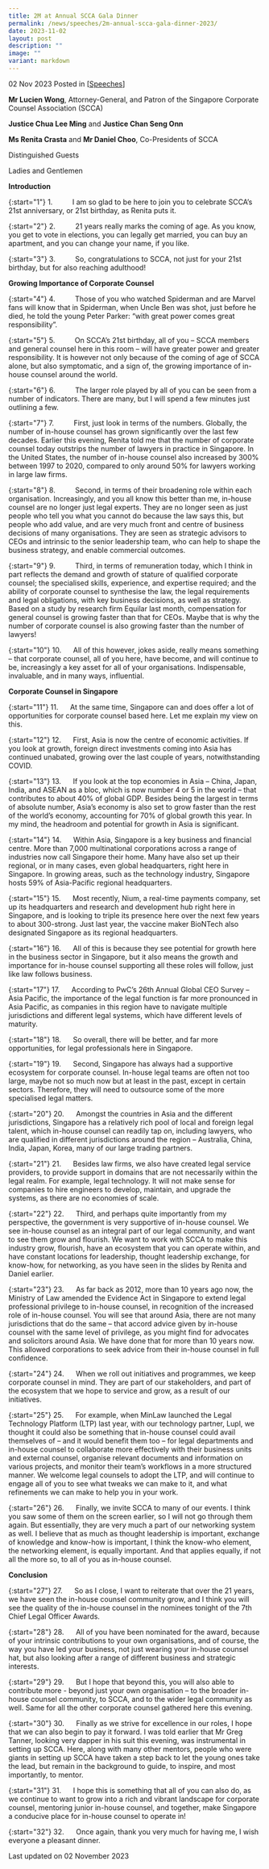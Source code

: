 ```yaml
---
title: 2M at Annual SCCA Gala Dinner
permalink: /news/speeches/2m-annual-scca-gala-dinner-2023/
date: 2023-11-02
layout: post
description: ""
image: ""
variant: markdown
---
```

02 Nov 2023 Posted in [[Speeches](/news/speeches)]


**Mr Lucien Wong**, Attorney-General, and Patron of the Singapore Corporate Counsel Association (SCCA)

**Justice Chua Lee Ming** and **Justice Chan Seng Onn**

**Ms Renita Crasta** and **Mr Daniel Choo**, Co-Presidents of SCCA

Distinguished Guests

Ladies and Gentlemen

**Introduction**

{:start="1"}
1.&nbsp;&nbsp;&nbsp;&nbsp;&nbsp;&nbsp;&nbsp;&nbsp;&nbsp; I am so glad to be here to join you to celebrate SCCA’s 21st anniversary, or 21st birthday, as Renita puts it.

{:start="2"}
2.&nbsp;&nbsp;&nbsp;&nbsp;&nbsp;&nbsp;&nbsp;&nbsp;&nbsp; 21 years really marks the coming of age. As you know, you get to vote in elections, you can legally get married, you can buy an apartment, and you can change your name, if you like.

{:start="3"}
3.&nbsp;&nbsp;&nbsp;&nbsp;&nbsp;&nbsp;&nbsp;&nbsp;&nbsp; So, congratulations to SCCA, not just for your 21st birthday, but for also reaching adulthood!

**Growing Importance of Corporate Counsel**

{:start="4"}
4.&nbsp;&nbsp;&nbsp;&nbsp;&nbsp;&nbsp;&nbsp;&nbsp;&nbsp; Those of you who watched Spiderman and are Marvel fans will know that in Spiderman, when Uncle Ben was shot, just before he died, he told the young Peter Parker: “with great power comes great responsibility”.

{:start="5"}
5.&nbsp;&nbsp;&nbsp;&nbsp;&nbsp;&nbsp;&nbsp;&nbsp;&nbsp; On SCCA’s 21st birthday, all of you – SCCA members and general counsel here in this room – will have greater power and greater responsibility. It is however not only because of the coming of age of SCCA alone, but also symptomatic, and a sign of, the growing importance of in-house counsel around the world.

{:start="6"}
6.&nbsp;&nbsp;&nbsp;&nbsp;&nbsp;&nbsp;&nbsp;&nbsp;&nbsp; The larger role played by all of you can be seen from a number of indicators. There are many, but I will spend a few minutes just outlining a few.

{:start="7"}
7.&nbsp;&nbsp;&nbsp;&nbsp;&nbsp;&nbsp;&nbsp;&nbsp;&nbsp; First, just look in terms of the numbers. Globally, the number of in-house counsel has grown significantly over the last few decades. Earlier this evening, Renita told me that the number of corporate counsel today outstrips the number of lawyers in practice in Singapore. In the United States, the number of in-house counsel also increased by 300% between 1997 to 2020, compared to only around 50% for lawyers working in large law firms.

{:start="8"}
8.&nbsp;&nbsp;&nbsp;&nbsp;&nbsp;&nbsp;&nbsp;&nbsp;&nbsp; Second, in terms of their broadening role within each organisation. Increasingly, and you all know this better than me, in-house counsel are no longer just legal experts. They are no longer seen as just people who tell you what you cannot do because the law says this, but people who add value, and are very much front and centre of business decisions of many organisations. They are seen as strategic advisors to CEOs and intrinsic to the senior leadership team, who can help to shape the business strategy, and enable commercial outcomes.

{:start="9"}
9.&nbsp;&nbsp;&nbsp;&nbsp;&nbsp;&nbsp;&nbsp;&nbsp;&nbsp; Third, in terms of remuneration today, which I think in part reflects the demand and growth of stature of qualified corporate counsel; the specialised skills, experience, and expertise required; and the ability of corporate counsel to synthesise the law, the legal requirements and legal obligations, with key business decisions, as well as strategy. Based on a study by research firm Equilar last month, compensation for general counsel is growing faster than that for CEOs. Maybe that is why the number of corporate counsel is also growing faster than the number of lawyers!

{:start="10"}
10.&nbsp;&nbsp;&nbsp;&nbsp;&nbsp; All of this however, jokes aside, really means something – that corporate counsel, all of you here, have become, and will continue to be, increasingly a key asset for all of your organisations. Indispensable, invaluable, and in many ways, influential.

**Corporate Counsel in Singapore**

{:start="11"}
11.&nbsp;&nbsp;&nbsp;&nbsp;&nbsp; At the same time, Singapore can and does offer a lot of opportunities for corporate counsel based here. Let me explain my view on this.

{:start="12"}
12.&nbsp;&nbsp;&nbsp;&nbsp;&nbsp; First, Asia is now the centre of economic activities. If you look at growth, foreign direct investments coming into Asia has continued unabated, growing over the last couple of years, notwithstanding COVID.

{:start="13"}
13.&nbsp;&nbsp;&nbsp;&nbsp;&nbsp; If you look at the top economies in Asia – China, Japan, India, and ASEAN as a bloc, which is now number 4 or 5 in the world – that contributes to about 40% of global GDP. Besides being the largest in terms of absolute number, Asia’s economy is also set to grow faster than the rest of the world’s economy, accounting for 70% of global growth this year. In my mind, the headroom and potential for growth in Asia is significant.

{:start="14"}
14.&nbsp;&nbsp;&nbsp;&nbsp;&nbsp; Within Asia, Singapore is a key business and financial centre. More than 7,000 multinational corporations across a range of industries now call Singapore their home. Many have also set up their regional, or in many cases, even global headquarters, right here in Singapore. In growing areas, such as the technology industry, Singapore hosts 59% of Asia-Pacific regional headquarters.

{:start="15"}
15.&nbsp;&nbsp;&nbsp;&nbsp;&nbsp; Most recently, Nium, a real-time payments company, set up its headquarters and research and development hub right here in Singapore, and is looking to triple its presence here over the next few years to about 300-strong. Just last year, the vaccine maker BioNTech also designated Singapore as its regional headquarters.

{:start="16"}
16.&nbsp;&nbsp;&nbsp;&nbsp;&nbsp; All of this is because they see potential for growth here in the business sector in Singapore, but it also means the growth and importance for in-house counsel supporting all these roles will follow, just like law follows business.

{:start="17"}
17.&nbsp;&nbsp;&nbsp;&nbsp;&nbsp; According to PwC’s 26th Annual Global CEO Survey – Asia Pacific, the importance of the legal function is far more pronounced in Asia Pacific, as companies in this region have to navigate multiple jurisdictions and different legal systems, which have different levels of maturity.

{:start="18"}
18.&nbsp;&nbsp;&nbsp;&nbsp;&nbsp; So overall, there will be better, and far more opportunities, for legal professionals here in Singapore.

{:start="19"}
19.&nbsp;&nbsp;&nbsp;&nbsp;&nbsp; Second, Singapore has always had a supportive ecosystem for corporate counsel. In-house legal teams are often not too large, maybe not so much now but at least in the past, except in certain sectors. Therefore, they will need to outsource some of the more specialised legal matters.

{:start="20"}
20.&nbsp;&nbsp;&nbsp;&nbsp;&nbsp; Amongst the countries in Asia and the different jurisdictions, Singapore has a relatively rich pool of local and foreign legal talent, which in-house counsel can readily tap on, including lawyers, who are qualified in different jurisdictions around the region – Australia, China, India, Japan, Korea, many of our large trading partners.

{:start="21"}
21.&nbsp;&nbsp;&nbsp;&nbsp;&nbsp; Besides law firms, we also have created legal service providers, to provide support in domains that are not necessarily within the legal realm. For example, legal technology. It will not make sense for companies to hire engineers to develop, maintain, and upgrade the systems, as there are no economies of scale.

{:start="22"}
22.&nbsp;&nbsp;&nbsp;&nbsp;&nbsp; Third, and perhaps quite importantly from my perspective, the government is very supportive of in-house counsel. We see in-house counsel as an integral part of our legal community, and want to see them grow and flourish. We want to work with SCCA to make this industry grow, flourish, have an ecosystem that you can operate within, and have constant locations for leadership, thought leadership exchange, for know-how, for networking, as you have seen in the slides by Renita and Daniel earlier.

{:start="23"}
23.&nbsp;&nbsp;&nbsp;&nbsp;&nbsp; As far back as 2012, more than 10 years ago now, the Ministry of Law amended the Evidence Act in Singapore to extend legal professional privilege to in-house counsel, in recognition of the increased role of in-house counsel. You will see that around Asia, there are not many jurisdictions that do the same – that accord advice given by in-house counsel with the same level of privilege, as you might find for advocates and solicitors around Asia. We have done that for more than 10 years now. This allowed corporations to seek advice from their in-house counsel in full confidence.

{:start="24"}
24.&nbsp;&nbsp;&nbsp;&nbsp;&nbsp; When we roll out initiatives and programmes, we keep corporate counsel in mind. They are part of our stakeholders, and part of the ecosystem that we hope to service and grow, as a result of our initiatives.

{:start="25"}
25.&nbsp;&nbsp;&nbsp;&nbsp;&nbsp; For example, when MinLaw launched the Legal Technology Platform (LTP) last year, with our technology partner, Lupl, we thought it could also be something that in-house counsel could avail themselves of – and it would benefit them too – for legal departments and in-house counsel to collaborate more effectively with their business units and external counsel, organise relevant documents and information on various projects, and monitor their team’s workflows in a more structured manner. We welcome legal counsels to adopt the LTP, and will continue to engage all of you to see what tweaks we can make to it, and what refinements we can make to help you in your work.

{:start="26"}
26.&nbsp;&nbsp;&nbsp;&nbsp;&nbsp; Finally, we invite SCCA to many of our events. I think you saw some of them on the screen earlier, so I will not go through them again. But essentially, they are very much a part of our networking system as well. I believe that as much as thought leadership is important, exchange of knowledge and know-how is important, I think the know-who element, the networking element, is equally important. And that applies equally, if not all the more so, to all of you as in-house counsel.

**Conclusion**

{:start="27"}
27.&nbsp;&nbsp;&nbsp;&nbsp;&nbsp; So as I close, I want to reiterate that over the 21 years, we have seen the in-house counsel community grow, and I think you will see the quality of the in-house counsel in the nominees tonight of the 7th Chief Legal Officer Awards.

{:start="28"}
28.&nbsp;&nbsp;&nbsp;&nbsp;&nbsp; All of you have been nominated for the award, because of your intrinsic contributions to your own organisations, and of course, the way you have led your business, not just wearing your in-house counsel hat, but also looking after a range of different business and strategic interests.

{:start="29"}
29.&nbsp;&nbsp;&nbsp;&nbsp;&nbsp; But I hope that beyond this, you will also able to contribute more - beyond just your own organisation – to the broader in-house counsel community, to SCCA, and to the wider legal community as well. Same for all the other corporate counsel gathered here this evening.

{:start="30"}
30.&nbsp;&nbsp;&nbsp;&nbsp;&nbsp; Finally as we strive for excellence in our roles, I hope that we can also begin to pay it forward. I was told earlier that Mr Greg Tanner, looking very dapper in his suit this evening, was instrumental in setting up SCCA. Here, along with many other mentors, people who were giants in setting up SCCA have taken a step back to let the young ones take the lead, but remain in the background to guide, to inspire, and most importantly, to mentor.

{:start="31"}
31.&nbsp;&nbsp;&nbsp;&nbsp;&nbsp; I hope this is something that all of you can also do, as we continue to want to grow into a rich and vibrant landscape for corporate counsel, mentoring junior in-house counsel, and together, make Singapore a conducive place for in-house counsel to operate in!

{:start="32"}
32.&nbsp;&nbsp;&nbsp;&nbsp;&nbsp; Once again, thank you very much for having me, I wish everyone a pleasant dinner.

<p></p><p class="right-side-updated">Last updated on 02 November 2023</p>
